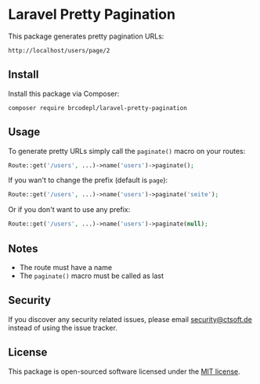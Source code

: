 # Laravel Pretty Pagination

This package generates pretty pagination URLs:

```
http://localhost/users/page/2
```

## Install

Install this package via Composer:

```
composer require brcodepl/laravel-pretty-pagination
```

## Usage

To generate pretty URLs simply call the ```paginate()``` macro on your routes:

```php
Route::get('/users', ...)->name('users')->paginate();
```

If you wan't to change the prefix (default is ```page```):

```php
Route::get('/users', ...)->name('users')->paginate('seite');
```

Or if you don't want to use any prefix:

```php
Route::get('/users', ...)->name('users')->paginate(null);
```

## Notes

- The route must have a name
- The ```paginate()``` macro must be called as last

## Security

If you discover any security related issues, please email [security@ctsoft.de](mailto:security@ctsoft.de) instead of using the issue tracker.

## License

This package is open-sourced software licensed under the [MIT license](https://opensource.org/licenses/MIT).
